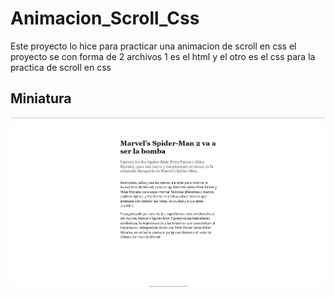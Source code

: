 # Animacion_Scroll_Css

Este proyecto lo hice para practicar una animacion de scroll en css el proyecto se con forma de 2 archivos 1 es el html y el otro es el css para la practica de scroll en css

## Miniatura

![miniatura](./miniatura.png)
